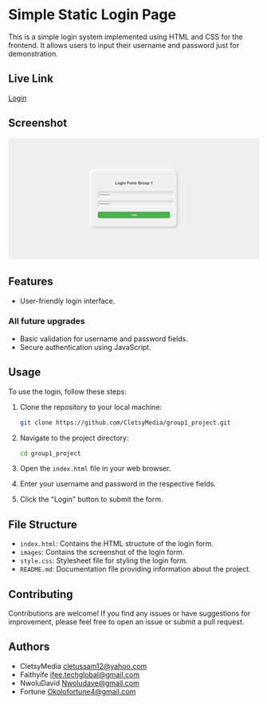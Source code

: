 # Simple Static Login Page

This is a simple login system implemented using HTML and CSS for the frontend. It allows users to input their username and password just for demonstration.

## Live Link

[Login](https://cletsymedia.github.io/group1_project/)

## Screenshot

![screenshot](./images/group1_login.png)

## Features

- User-friendly login interface.

### All future upgrades

- Basic validation for username and password fields.
- Secure authentication using JavaScript.

## Usage

To use the login, follow these steps:

1. Clone the repository to your local machine:

    ```bash
    git clone https://github.com/CletsyMedia/group1_project.git
    ```

2. Navigate to the project directory:

    ```bash
    cd group1_project
    ```

3. Open the `index.html` file in your web browser.

4. Enter your username and password in the respective fields.

5. Click the "Login" button to submit the form.

## File Structure

- `index.html`: Contains the HTML structure of the login form.
- `images`: Contains the screenshot of the login form.
- `style.css`: Stylesheet file for styling the login form.
- `README.md`: Documentation file providing information about the project.

## Contributing

Contributions are welcome! If you find any issues or have suggestions for improvement, please feel free to open an issue or submit a pull request.

## Authors

- CletsyMedia <cletussam12@yahoo.com>
- Faithyife <ifee.techglobal@gmail.com>
- NwoluDavid <Nwoludave@gmail.com>
- Fortune <Okolofortune4@gmail.com>

